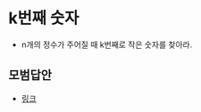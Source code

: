 k번째 숫자
=====
- n개의 정수가 주어질 때 k번째로 작은 숫자를 찾아라.


## 모범답안
- [링크](http://www.geeksforgeeks.org/kth-smallestlargest-element-unsorted-array/)
